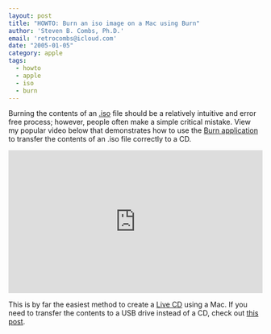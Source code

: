 ```yaml
---
layout: post
title: "HOWTO: Burn an iso image on a Mac using Burn"
author: 'Steven B. Combs, Ph.D.'
email: 'retrocombs@icloud.com'
date: "2005-01-05"
category: apple
tags:
  - howto
  - apple
  - iso
  - burn
---
```


Burning the contents of an [.iso](http://en.wikipedia.org/wiki/.iso) file should be a relatively intuitive and error free process; however, people often make a simple critical mistake. View my popular video below that demonstrates how to use the [Burn application](http://burn-osx.sourceforge.net/Pages/English/home.html) to transfer the contents of an .iso file correctly to a CD.

<div style="position:relative;padding-top:56.25%;">
  <p><iframe src="https://www.youtube.com/embed/GHpOXuzMMD8?list=PLC9C416411BBEF132" frameborder="0" allowfullscreen
    style="position:absolute;top:0;left:0;width:100%;height:100%;"></iframe></p>
</div>

This is by far the easiest method to create a [Live CD](http://en.wikipedia.org/wiki/Live_CD) using a Mac. If you need to transfer the contents to a USB drive instead of a CD, check out [this post](/apple/2009/05/27/create-bootable-usb-drive-osx.html).
